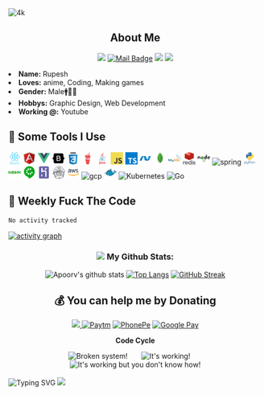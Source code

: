<img src="https://github.com/Rupesh9369/Rupesh9369/blob/main/4k.gif?raw=true" alt="4k">
<div align="center" >


## About Me

[![](https://visitor-badge.laobi.icu/badge?page_id=rupesh9369.rupesh9369)](https://visitor-badge.laobi.icu/badge?page_id=rupesh9369.rupesh9369)
[![Mail Badge](https://img.shields.io/badge/-gmail-c14438?style=flat&logo=Gmail&logoColor=white&link=mailto:eryajf@163.com)](mailto:rupeshkumarsharma283@gmail.com)
[![](https://img.shields.io/github/stars/rupesh9369?color=fefb7b&logo=Undertale)](https://github-readme-stats.vercel.app/api?username=rupesh9369&hide_title=false&hide_border=true&show_icons=true&include_all_commits=true&line_height=20&bg_color=0,EC6C6C,FFD479,FFFC79,73FA79&theme=graywhite&locale=cn)
[![](https://img.shields.io/github/followers/rupesh9369?color=27da6b&logo=Handshake)](https://github.com/rupesh9369?tab=followers)
</div>

<!-- <div align="center" > -->
<li>
 <b>Name:</b> Rupesh</li>
<li>
<b>Loves:</b> anime, Coding, Making games
</li>
<li>
<b>Gender:</b> Male🚹👦🏻
</li>
<li>
<b>Hobbys:</b> Graphic Design, Web Development
</li>
<li>
<b>Working @:</b> Youtube
</li>
<h2>🚀 Some Tools I Use</h2>


<!--END_SECTION:waka-->
<p align="left">
<img src="https://raw.githubusercontent.com/devicons/devicon/master/icons/react/react-original-wordmark.svg" alt="react" width="25" height="25" />
<img src="https://raw.githubusercontent.com/devicons/devicon/master/icons/angularjs/angularjs-original.svg" alt="angular-js" width="25" height="25" />
<img src="https://raw.githubusercontent.com/devicons/devicon/master/icons/vuejs/vuejs-original.svg" alt="vue" width="25" height="25" />
<img src="https://raw.githubusercontent.com/devicons/devicon/master/icons/bootstrap/bootstrap-plain.svg" alt="bootstrap" width="25" height="25" />
<img src="https://raw.githubusercontent.com/devicons/devicon/master/icons/css3/css3-original-wordmark.svg" alt="css3" width="25" height="25" />
<img src="https://raw.githubusercontent.com/devicons/devicon/master/icons/gulp/gulp-plain.svg" alt="gulp" width="25" height="25" />
<img src="https://raw.githubusercontent.com/devicons/devicon/master/icons/java/java-original-wordmark.svg" alt="java" width="25" height="25" />
<img src="https://raw.githubusercontent.com/devicons/devicon/master/icons/javascript/javascript-original.svg" alt="javascript" width="25" height="25" />
<img src="https://raw.githubusercontent.com/devicons/devicon/master/icons/typescript/typescript-original.svg" alt="typescript" width="25" height="25" />
<img src="https://raw.githubusercontent.com/devicons/devicon/master/icons/dot-net/dot-net-original.svg" alt=".NET" width="25" height="25" />
<img src="https://raw.githubusercontent.com/devicons/devicon/master/icons/mongodb/mongodb-original.svg" alt="mongodb" width="25" height="25" />
<img src="https://raw.githubusercontent.com/devicons/devicon/master/icons/mysql/mysql-original-wordmark.svg" alt="mysql" width="25" height="25" />
<img src="https://raw.githubusercontent.com/devicons/devicon/master/icons/redis/redis-original-wordmark.svg" alt="redis" width="25" height="25" />
<img src="https://raw.githubusercontent.com/devicons/devicon/master/icons/nodejs/nodejs-original-wordmark.svg" alt="nodejs" width="25" height="25" />
<img src="https://www.vectorlogo.zone/logos/springio/springio-icon.svg" alt="spring" width="25" height="25" />
<img src="https://raw.githubusercontent.com/devicons/devicon/master/icons/python/python-original-wordmark.svg" alt="python" width="25" height="25" />
<img src="https://raw.githubusercontent.com/devicons/devicon/master/icons/nginx/nginx-original.svg" alt="nginx" width="25" height="25" />
<img src="https://raw.githubusercontent.com/devicons/devicon/master/icons/cucumber/cucumber-plain.svg" alt="cucumber" width="25" height="25" />
<img src="https://raw.githubusercontent.com/devicons/devicon/master/icons/heroku/heroku-plain.svg" alt="heroku" width="25" height="25" />
<img src="https://raw.githubusercontent.com/devicons/devicon/master/icons/travis/travis-plain.svg" alt="travis" width="25" height="25" />
<img src="https://raw.githubusercontent.com/github/explore/80688e429a7d4ef2fca1e82350fe8e3517d3494d/topics/aws/aws.png" alt="aws" width="25" height="25" />
<img src="https://www.vectorlogo.zone/logos/google_cloud/google_cloud-icon.svg" alt="gcp" width="25" height="25" />
<img src="https://raw.githubusercontent.com/devicons/devicon/master/icons/docker/docker-original.svg" alt="Docker" width="25" height="25" />
<img src="https://www.vectorlogo.zone/logos/kubernetes/kubernetes-icon.svg" alt="Kubernetes" width="25" height="25" />
<img src="https://cdn.jsdelivr.net/gh/devicons/devicon/icons/go/go-original.svg" alt="Go" width="25" height="25" />
</p>

## 🤬 Weekly Fuck The Code

<!--START_SECTION:waka-->

```txt
No activity tracked
```

<!-- </div> -->
[![activity graph](https://github-readme-activity-graph.vercel.app/graph?username=rupesh9369&theme=github-dark-dimmed&custom_title=Rupesh9369%20Activity%20Graph&hide_border=true)](https://github.com/rupesh9369/github-readme-activity-graph)
<div align="center" >

### <img src='https://media1.giphy.com/media/du3J3cXyzhj75IOgvA/giphy.gif?cid=ecf05e47x2g034i9pzwtzzsd3xgg2w9nr94t4tflbbgo3008&rid=giphy.gif' width='25' /> My Github Stats:
![Apoorv's github stats](https://github-readme-stats.vercel.app/api?username=rupesh9369&show_icons=true&title_color=ffc857&icon_color=8ac926&text_color=daf7dc&bg_color=151515&hide=issues&count_private=true&include_all_commits=true)
[![Top Langs](https://github-readme-stats.vercel.app/api/top-langs/?username=rupesh9369&layout=compact&text_color=daf7dc&bg_color=151515&hide=css,html,php)](https://github.com/rupesh9369/github-readme-stats)
[![GitHub Streak](https://github-readme-streak-stats.herokuapp.com/?user=rupesh9369&theme=dark)](https://git.io/streak-stats)
</div>

<div align="center" > 

<h2>💰 You can help me by Donating</h4>
 <p>
  <a href="https://buymeacoffee.com/Rupeshhh" target="_blank" rel="noopener noreferrer">
    <img src="https://img.shields.io/badge/-Buy%20Me%20A%20Coffee-000?&logo=buymeacoffee"/>
  </a>
  <a href="https://getupilink.com/upi/9310518341@upi?am=10" target="_blank"><img alt="Paytm" src="https://img.shields.io/badge/-Paytm%20%E2%82%B910-000?&logo=Paytm" /></a>
  <a href="https://getupilink.com/upi/9310518341@upi?am=10" target="_blank"><img alt="PhonePe" src="https://img.shields.io/badge/-PhonePe ₹10-000?&logo=Phonepe" /></a>
  <a href="https://getupilink.com/upi/9310518341@upi?am=10" target="_blank"><img alt="Google Pay" src="https://img.shields.io/badge/-Google Pay ₹10-000?&logo=googlepay" /></a>
</p>

**Code Cycle**
<br>

<img src="https://raw.githubusercontent.com/Tarikul-Islam-Anik/Animated-Fluent-Emojis/master/Emojis/Smilies/Face%20with%20Spiral%20Eyes.png" width="10%" alt="Broken system!"/>
&nbsp;&nbsp;&nbsp;&nbsp;&nbsp;
<img src="https://raw.githubusercontent.com/Tarikul-Islam-Anik/Animated-Fluent-Emojis/master/Emojis/Smilies/Relieved%20Face.png" width="10%" alt="It's working!"/>
&nbsp;&nbsp;&nbsp;&nbsp;&nbsp;
<img src="https://raw.githubusercontent.com/Tarikul-Islam-Anik/Animated-Fluent-Emojis/master/Emojis/Smilies/Astonished%20Face.png" width="10%" alt="It's working but you don't know how!"/><br>


</div>
<br>
<img src="https://readme-typing-svg.demolab.com?font=Bungee+Spice&size=35&duration=2700&pause=500&center=true&vCenter=true&random=true&width=700&lines=Hey+bro;Thanks+For+Watching;My+Profile+😎" alt="Typing SVG">
<img src="https://capsule-render.vercel.app/api?type=waving&color=gradient&height=60&section=footer"/>

